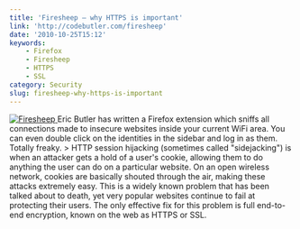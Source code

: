 ```yaml
---
title: 'Firesheep – why HTTPS is important'
link: 'http://codebutler.com/firesheep'
date: '2010-10-25T15:12'
keywords:
    - Firefox
    - Firesheep
    - HTTPS
    - SSL
category: Security
slug: firesheep-why-https-is-important
---
```


[ ![](http://posterous.com/getfile/files.posterous.com/codebutler/KBw6HGlZ05ptbrg2kPOMPm2z2o1WxrP8bmAKDEybQVUfIKXEanzqIebB7j3L/three.png "Firesheep") ](http://codebutler.com/firesheep) Eric Butler has written a Firefox extension which sniffs all connections made to insecure websites inside your current WiFi area. You can even double click on the identities in the sidebar and log in as them. Totally freaky. > HTTP session hijacking (sometimes called "sidejacking") is when an attacker gets a hold of a user's cookie, allowing them to do anything the user can do on a particular website. On an open wireless network, cookies are basically shouted through the air, making these attacks extremely easy. This is a widely known problem that has been talked about to death, yet very popular websites continue to fail at protecting their users. The only effective fix for this problem is full end-to-end encryption, known on the web as HTTPS or SSL.
